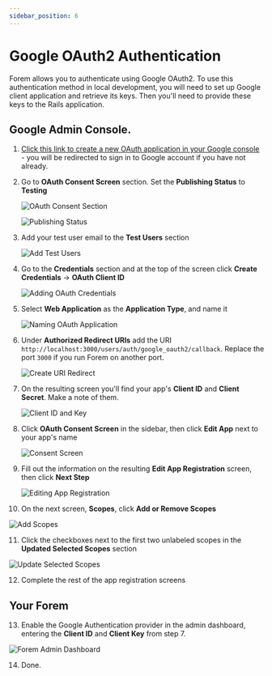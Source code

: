 ```yaml
---
sidebar_position: 6
---
```


# Google OAuth2 Authentication

Forem allows you to authenticate using Google OAuth2. To use this authentication method
in local development, you will need to set up Google client application and retrieve its
keys. Then you'll need to provide these keys to the Rails application.

## Google Admin Console.

1. [Click this link to create a new OAuth application in your Google console](https://console.cloud.google.com/projectcreate) -
   you will be redirected to sign in to Google account if you have not already.

2. Go to **OAuth Consent Screen** section. Set the **Publishing Status** to **Testing**

   ![OAuth Consent Section](/img/docs/backend/google-1.png)

   ![Publishing Status](/img/docs/backend/google-2.png)

3. Add your test user email to the **Test Users** section

   ![Add Test Users](/img/docs/backend/google-3.png)

4. Go to the **Credentials** section and at the top of the screen click **Create Credentials** -> **OAuth Client ID**

   ![Adding OAuth Credentials](/img/docs/backend/google-4.png)

5. Select **Web Application** as the **Application Type**, and name it

   ![Naming OAuth Application](/img/docs/backend/google-5.png)

6. Under **Authorized Redirect URIs** add the URI `http://localhost:3000/users/auth/google_oauth2/callback`. Replace the port `3000` 
   if you  run Forem on another port.

   ![Create URI Redirect](/img/docs/backend/google-6.png)

7. On the resulting screen you'll find your app's **Client ID** and **Client Secret**. Make a note of them.

   ![Client ID and Key](/img/docs/backend/google-7.png)

8. Click  **OAuth Consent Screen** in the sidebar, then click **Edit App** next to your app's name

   ![Consent Screen](/img/docs/backend/google-9.png)

9. Fill out the information on the resulting **Edit App Registration** screen, then click **Next Step**

   ![Editing App Registration](/img/docs/backend/google-10.png)

10. On the next screen, **Scopes**, click **Add or Remove Scopes**

   ![Add Scopes](/img/docs/backend/google-11.png)

11. Click the checkboxes next to the first two unlabeled scopes in the **Updated Selected Scopes** section

   ![Update Selected Scopes](/img/docs/backend/google-12.png)

12. Complete the rest of the app registration screens

## Your Forem

13. Enable the Google Authentication provider in the admin dashboard, entering the **Client ID** and **Client Key** from step 7.

   ![Forem Admin Dashboard](/img/docs/backend/google-8.png)

14. Done.
